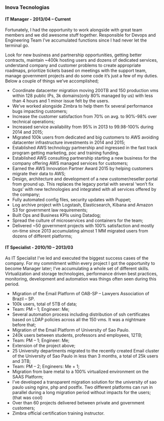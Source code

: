 ### Inova Tecnologias

#### IT Manager - 2013/04 – Current

Fortunately, I had the opportunity to work alongside with great team members and we did awesome stuff together. Responsible for Devops and Engineering Team I’ve accumulated functions since I had never let the terminal go.

Look for new business and partnership opportunities, getting better contracts, maintain ~400k hosting users and dozens of dedicated services, understand company and customer problems to create appropriate roadmaps, prioritize tickets based on meetings with the support team, manage government projects and do some code it’s just a few of my duties. Below a couple of things we’ve accomplished;

- Coordinate datacenter migration moving 200TB and 150 production vms within 128 public IPs, 3k domains(only 80% managed by us) with less than 4 hours and 1 minor issue felt by the users.
- We’ve worked alongside Zimbra to help them fix several performance bugs impacting customers;
- Increase the customer satisfaction from 70% on avg. to 90%-98% over technical operations;
- Increased service availability from 95% in 2013 to 99.98-100% during 2014 and 2015;
- Migrated 100k users from dedicated and big customers to AWS avoiding datacenter infrastructure investments in 2014 and 2015;
- Established AWS technology partnership and ingressed in the fast track program getting marketing, poc and training funding.
- Established AWS consulting partnership starting a new business for the company offering AWS managed services for customers;
- Earned the AWS Innovation Partner Award 2015 by helping customers migrate their data to AWS;
- Design, architecture and development of a new customer/reseller portal from ground up. This replaces the legacy portal with several ‘won’t fix bugs’ with new technologies and integrated with all services offered by the company;
- Fully automated config files, security updates with Puppet;
- Log archive project with Logstash, Elasticsearch, Kibana and Amazon S3 for government law requirements;
- Built Ops and Business KPIs using Datadog;
- Spread the culture of microservices and containers for the team;
- Delivered ~50 government projects with 100% satisfaction and mostly on-time since 2013 accumulating almost 1 MM migrated users from dozens of different platforms;

#### IT Specialist - 2010/10 – 2013/03

As IT Specialist I’ve led and executed the biggest success cases of the company. For my commitment within every project I got the opportunity to become Manager later; I’ve accumulating a whole set of different skills. Virtualization and storage technologies, performance driven best practices, monitoring, development and automation was things often seen during this period.

- Migration of the Email Platform of OAB-SP – Lawyers Association of Brazil – SP.
- 100k users, total of 5TB of data;
- Team: PM – 1; Engineer: Me;
- Several automation process including distribution of ssh certificates based on LDAP policies across all the 150 vms. It was a nightmare before that;
- Migration of the Email Platform of University of Sao Paulo.
- 240k users between students, professors and employees, 12TB;
- Team: PM – 1; Engineer: Me;
- Extension of the project above;
- 25 University departments migrated to the recently created Email cluster of the University of Sao Paulo in less than 3 months, a total of 25k users and 3TB;
- Team: PM – 2; Engineers: Me + 1;
- Migration from bare metal to a 100% virtualized environment on the SAAS Platform;
- I’ve developed a transparent migration solution for the university of sao paulo using nginx, php and postfix. Two different platforms can run in parallel during a long migration period without impacts for the users;(that was cool)
- Over than 60 projects delivered between private and government customers;
- Zimbra official certification training instructor.